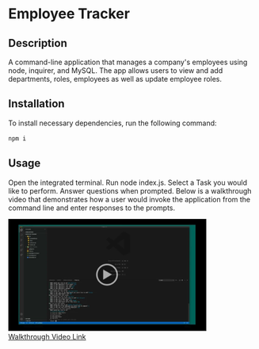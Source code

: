 # Employee Tracker

  ## Description

  A command-line application that manages a company's employees using node, inquirer, and MySQL. The app allows users to view and add departments, roles, employees as well as update employee roles.

  ## Installation

  To install necessary dependencies, run the following command:

  ```md
  npm i
  ```

  ## Usage

  Open the integrated terminal. Run node index.js. Select a Task you would like to perform. Answer questions when prompted. Below is a walkthrough video that demonstrates how a user would invoke the application from the command line and enter responses to the prompts.

  <a href="https://drive.google.com/file/d/1RBC25PzA3jgDJIvdLNZr0lh28-p0iLBZ/view"><img src="images/employee_racker_video_poster.png" width="400" height="auto" alt="walkthrough video"></a><br>
  [Walkthrough Video Link](https://drive.google.com/file/d/1RBC25PzA3jgDJIvdLNZr0lh28-p0iLBZ/view)
